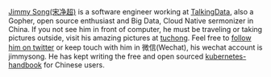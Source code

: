 [Jimmy Song(宋净超)](/about) is a software engineer working at [TalkingData](http://www.talkingdata.com), also a Gopher, open source enthusiast and Big Data, Cloud Native sermonizer in China. If you not see him in front of computer, he must be traveling or taking pictures outside, visit his amazing pictures at [tuchong](https://jimmysong.tuchong.com/). Feel free to [follow him on twitter](https://twitter.com/jimmysongio) or keep touch with him in 微信(Wechat), his wechat account is jimmysong. He has kept writing the free and open sourced [kubernetes-handbook](https://jimmysong.io/kubernetes-handbook) for Chinese users.